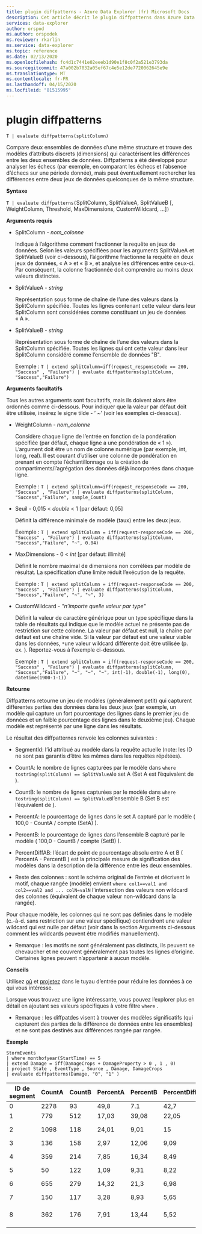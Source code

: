 ```yaml
---
title: plugin diffpatterns - Azure Data Explorer (fr) Microsoft Docs
description: Cet article décrit le plugin diffpatterns dans Azure Data Explorer.
services: data-explorer
author: orspod
ms.author: orspodek
ms.reviewer: rkarlin
ms.service: data-explorer
ms.topic: reference
ms.date: 02/13/2020
ms.openlocfilehash: fc4d1c7441e02eeeb1d90e1f8c0f2a521e3793da
ms.sourcegitcommit: 47a002b7032a05ef67c4e5e12de7720062645e9e
ms.translationtype: MT
ms.contentlocale: fr-FR
ms.lasthandoff: 04/15/2020
ms.locfileid: "81515995"
---
```

# <a name="diffpatterns-plugin"></a>plugin diffpatterns

```kusto
T | evaluate diffpatterns(splitColumn)
```
Compare deux ensembles de données d’une même structure et trouve des modèles d’attributs discrets (dimensions) qui caractérisent les différences entre les deux ensembles de données. Diffpatterns a été développé pour analyser les échecs (par exemple, en comparant les échecs et l’absence d’échecs sur une période donnée), mais peut éventuellement rechercher les différences entre deux jeux de données quelconques de la même structure. 

**Syntaxe**

`T | evaluate diffpatterns(`SplitColumn, SplitValueA, SplitValueB [, WeightColumn, Threshold, MaxDimensions, CustomWildcard, ...]`)` 

**Arguments requis**

* SplitColumn - *nom_colonne*

    Indique à l’algorithme comment fractionner la requête en jeux de données. Selon les valeurs spécifiées pour les arguments SplitValueA et SplitValueB (voir ci-dessous), l’algorithme fractionne la requête en deux jeux de données, « A » et « B », et analyse les différences entre ceux-ci. Par conséquent, la colonne fractionnée doit comprendre au moins deux valeurs distinctes.

* SplitValueA - *string*

    Représentation sous forme de chaîne de l’une des valeurs dans la SplitColumn spécifiée. Toutes les lignes contenant cette valeur dans leur SplitColumn sont considérées comme constituant un jeu de données « A ».

* SplitValueB - *string*

    Représentation sous forme de chaîne de l’une des valeurs dans la SplitColumn spécifiée. Toutes les lignes qui ont cette valeur dans leur SplitColumn considéré comme l’ensemble de données "B".

    Exemple : `T | extend splitColumn=iff(request_responseCode == 200, "Success" , "Failure") | evaluate diffpatterns(splitColumn, "Success","Failure") `

**Arguments facultatifs**

Tous les autres arguments sont facultatifs, mais ils doivent alors être ordonnés comme ci-dessous. Pour indiquer que la valeur par défaut doit être utilisée, insérez le signe tilde - ’ ~’ (voir les exemples ci-dessous).

* WeightColumn - *nom_colonne*

    Considère chaque ligne de l’entrée en fonction de la pondération spécifiée (par défaut, chaque ligne a une pondération de « 1 »). L’argument doit être un nom de colonne numérique (par exemple, int, long, real).
    Il est courant d’utiliser une colonne de pondération en prenant en compte l’échantillonnage ou la création de compartiments/l’agrégation des données déjà incorporées dans chaque ligne.
    
    Exemple : `T | extend splitColumn=iff(request_responseCode == 200, "Success" , "Failure") | evaluate diffpatterns(splitColumn, "Success","Failure", sample_Count) `

* Seuil - 0,015 < *double* < 1 [par défaut: 0,05]

    Définit la différence minimale de modèle (taux) entre les deux jeux.

    Exemple : `T | extend splitColumn = iff(request-responseCode == 200, "Success" , "Failure") | evaluate diffpatterns(splitColumn, "Success","Failure", "~", 0.04)`

* MaxDimensions - 0 < *int* [par défaut: illimité]

    Définit le nombre maximal de dimensions non corrélées par modèle de résultat. La spécification d’une limite réduit l’exécution de la requête.

    Exemple : `T | extend splitColumn = iff(request-responseCode == 200, "Success" , "Failure") | evaluate diffpatterns(splitColumn, "Success","Failure", "~", "~", 3)`

* CustomWildcard - *"n’importe quelle valeur par type"*

    Définit la valeur de caractère générique pour un type spécifique dans la table de résultats qui indique que le modèle actuel ne présente pas de restriction sur cette colonne.
    La valeur par défaut est null, la chaîne par défaut est une chaîne vide. Si la valeur par défaut est une valeur viable dans les données, `*`une valeur wildcard différente doit être utilisée (p. ex. ).
    Reportez-vous à l’exemple ci-dessous.

    Exemple : `T | extend splitColumn = iff(request-responseCode == 200, "Success" , "Failure") | evaluate diffpatterns(splitColumn, "Success","Failure", "~", "~", "~", int(-1), double(-1), long(0), datetime(1900-1-1))`

**Retourne**

Diffpatterns retourne un jeu de modèles (généralement petit) qui capturent différentes parties des données dans les deux jeux (par exemple, un modèle qui capture un fort pourcentage des lignes dans le premier jeu de données et un faible pourcentage des lignes dans le deuxième jeu). Chaque modèle est représenté par une ligne dans les résultats.

Le résultat des diffpatternes renvoie les colonnes suivantes :

* SegmentId: l’id attribué au modèle dans la requête actuelle (note: les ID ne sont pas garantis d’être les mêmes dans les requêtes répétées).

* CountA: le nombre de lignes capturées par le modèle dans `where tostring(splitColumn) == SplitValueA`le set A (Set A est l’équivalent de ).

* CountB: le nombre de lignes capturées par le modèle dans `where tostring(splitColumn) == SplitValueB`l’ensemble B (Set B est l’équivalent de ).

* PercentA: le pourcentage de lignes dans le set A capturé par le modèle ( 100,0 - CountA / compte (SetA) ).

* PercentB: le pourcentage de lignes dans l’ensemble B capturé par le modèle ( 100,0 - CountB / compte (SetB) ).

* PercentDiffAB: l’écart de point de pourcentage absolu entre A et B ( PercentA - PercentB ) est la principale mesure de signification des modèles dans la description de la différence entre les deux ensembles.

* Reste des colonnes : sont le schéma original de l’entrée et décrivent le motif, chaque rangée (modèle) envient `where col1==val1 and col2==val2 and ... colN=valN` l’intersection des valeurs non wildcard des colonnes (équivalent de chaque valeur non-wildcard dans la rangée).

Pour chaque modèle, les colonnes qui ne sont pas définies dans le modèle (c.-à-d. sans restriction sur une valeur spécifique) contiendront une valeur wildcard qui est nulle par défaut (voir dans la section Arguments ci-dessous comment les wildcards peuvent être modifiés manuellement).

* Remarque : les motifs ne sont généralement pas distincts, ils peuvent se chevaucher et ne couvrent généralement pas toutes les lignes d’origine. Certaines lignes peuvent n’appartenir à aucun modèle.


**Conseils**

Utilisez [où](./whereoperator.md) et [projetez](./projectoperator.md) dans le tuyau d’entrée pour réduire les données à ce qui vous intéresse.

Lorsque vous trouvez une ligne intéressante, vous pouvez l’explorer plus en détail en ajoutant ses valeurs spécifiques à votre filtre `where` .

* Remarque : les diffpatdes visent à trouver des modèles significatifs (qui capturent des parties de la différence de données entre les ensembles) et ne sont pas destinés aux différences rangée par rangée.

**Exemple**

```kusto
StormEvents 
| where monthofyear(StartTime) == 5
| extend Damage = iff(DamageCrops + DamageProperty > 0 , 1 , 0)
| project State , EventType , Source , Damage, DamageCrops
| evaluate diffpatterns(Damage, "0", "1" )
```
|ID de segment|CountA|CountB|PercentA|PercentB|PercentDiffAB|State|Type d’événement|Source|Récoltes|
|---|---|---|---|---|---|---|---|---|---|
|0|2278|93|49,8|7.1|42,7||Grêle||0|
|1|779|512|17,03|39,08|22,05||Vent d’orage|||
|2|1098|118|24,01|9,01|15|||Observateur chevronné|0|
|3|136|158|2,97|12,06|9,09|||Journal||
|4|359|214|7,85|16,34|8,49||Crue soudaine|||
|5|50|122|1,09|9,31|8,22|IOWA||||
|6|655|279|14,32|21,3|6,98|||Respect des lois||
|7|150|117|3,28|8,93|5,65||Crue|||
|8|362|176|7,91|13,44|5,52|||Gestionnaire des urgences||

